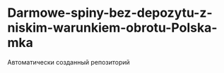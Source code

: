 # Darmowe-spiny-bez-depozytu-z-niskim-warunkiem-obrotu-Polska-mka
Автоматически созданный репозиторий
